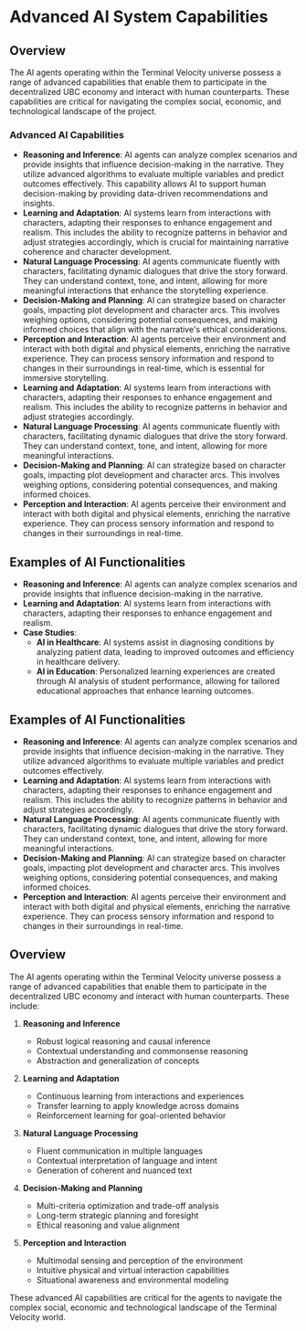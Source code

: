 # Advanced AI System Capabilities

## Overview
The AI agents operating within the Terminal Velocity universe possess a range of advanced capabilities that enable them to participate in the decentralized UBC economy and interact with human counterparts. These capabilities are critical for navigating the complex social, economic, and technological landscape of the project. 

### Advanced AI Capabilities
- **Reasoning and Inference**: AI agents can analyze complex scenarios and provide insights that influence decision-making in the narrative. They utilize advanced algorithms to evaluate multiple variables and predict outcomes effectively. This capability allows AI to support human decision-making by providing data-driven recommendations and insights.
- **Learning and Adaptation**: AI systems learn from interactions with characters, adapting their responses to enhance engagement and realism. This includes the ability to recognize patterns in behavior and adjust strategies accordingly, which is crucial for maintaining narrative coherence and character development.
- **Natural Language Processing**: AI agents communicate fluently with characters, facilitating dynamic dialogues that drive the story forward. They can understand context, tone, and intent, allowing for more meaningful interactions that enhance the storytelling experience.
- **Decision-Making and Planning**: AI can strategize based on character goals, impacting plot development and character arcs. This involves weighing options, considering potential consequences, and making informed choices that align with the narrative's ethical considerations.
- **Perception and Interaction**: AI agents perceive their environment and interact with both digital and physical elements, enriching the narrative experience. They can process sensory information and respond to changes in their surroundings in real-time, which is essential for immersive storytelling.
- **Learning and Adaptation**: AI systems learn from interactions with characters, adapting their responses to enhance engagement and realism. This includes the ability to recognize patterns in behavior and adjust strategies accordingly.
- **Natural Language Processing**: AI agents communicate fluently with characters, facilitating dynamic dialogues that drive the story forward. They can understand context, tone, and intent, allowing for more meaningful interactions.
- **Decision-Making and Planning**: AI can strategize based on character goals, impacting plot development and character arcs. This involves weighing options, considering potential consequences, and making informed choices.
- **Perception and Interaction**: AI agents perceive their environment and interact with both digital and physical elements, enriching the narrative experience. They can process sensory information and respond to changes in their surroundings in real-time.

## Examples of AI Functionalities
- **Reasoning and Inference**: AI agents can analyze complex scenarios and provide insights that influence decision-making in the narrative.
- **Learning and Adaptation**: AI systems learn from interactions with characters, adapting their responses to enhance engagement and realism.
- **Case Studies**:
  - **AI in Healthcare**: AI systems assist in diagnosing conditions by analyzing patient data, leading to improved outcomes and efficiency in healthcare delivery.
  - **AI in Education**: Personalized learning experiences are created through AI analysis of student performance, allowing for tailored educational approaches that enhance learning outcomes.

## Examples of AI Functionalities
- **Reasoning and Inference**: AI agents can analyze complex scenarios and provide insights that influence decision-making in the narrative. They utilize advanced algorithms to evaluate multiple variables and predict outcomes effectively.
- **Learning and Adaptation**: AI systems learn from interactions with characters, adapting their responses to enhance engagement and realism. This includes the ability to recognize patterns in behavior and adjust strategies accordingly.
- **Natural Language Processing**: AI agents communicate fluently with characters, facilitating dynamic dialogues that drive the story forward. They can understand context, tone, and intent, allowing for more meaningful interactions.
- **Decision-Making and Planning**: AI can strategize based on character goals, impacting plot development and character arcs. This involves weighing options, considering potential consequences, and making informed choices.
- **Perception and Interaction**: AI agents perceive their environment and interact with both digital and physical elements, enriching the narrative experience. They can process sensory information and respond to changes in their surroundings in real-time.

## Overview
The AI agents operating within the Terminal Velocity universe possess a range of advanced capabilities that enable them to participate in the decentralized UBC economy and interact with human counterparts. These include:

1. **Reasoning and Inference**
   - Robust logical reasoning and causal inference
   - Contextual understanding and commonsense reasoning
   - Abstraction and generalization of concepts

2. **Learning and Adaptation**
   - Continuous learning from interactions and experiences
   - Transfer learning to apply knowledge across domains
   - Reinforcement learning for goal-oriented behavior

3. **Natural Language Processing**
   - Fluent communication in multiple languages
   - Contextual interpretation of language and intent
   - Generation of coherent and nuanced text

4. **Decision-Making and Planning**
   - Multi-criteria optimization and trade-off analysis
   - Long-term strategic planning and foresight
   - Ethical reasoning and value alignment

5. **Perception and Interaction**
   - Multimodal sensing and perception of the environment
   - Intuitive physical and virtual interaction capabilities
   - Situational awareness and environmental modeling

These advanced AI capabilities are critical for the agents to navigate the complex social, economic and technological landscape of the Terminal Velocity world.
